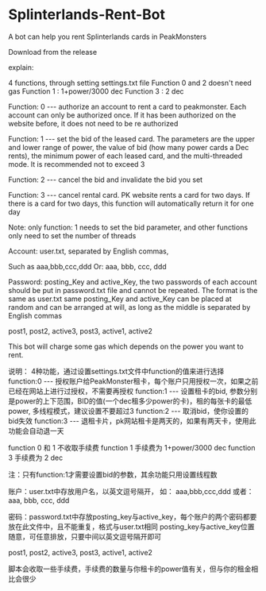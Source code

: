 # Splinterlands-Rent-Bot
A bot can help you rent Splinterlands cards in PeakMonsters

Download from the release

explain:

4 functions, through setting settings.txt file
Function 0 and 2 doesn't need gas
Function 1 : 1+power/3000 dec
Function 3 : 2 dec

Function: 0 --- authorize an account to rent a card to peakmonster. Each account can only be authorized once. If it has been authorized on the website before, it does not need to be re authorized

Function: 1 --- set the bid of the leased card. The parameters are the upper and lower range of power, the value of bid (how many power cards a Dec rents), the minimum power of each leased card, and the multi-threaded mode. It is recommended not to exceed 3

Function: 2 --- cancel the bid and invalidate the bid you set

Function: 3 --- cancel rental card. PK website rents a card for two days. If there is a card for two days, this function will automatically return it for one day

Note: only function: 1 needs to set the bid parameter, and other functions only need to set the number of threads

Account: user.txt, separated by English commas,

Such as aaa,bbb,ccc,ddd
Or:
aaa,
bbb,
ccc,
ddd


Password: posting_Key and active_Key, the two passwords of each account should be put in password.txt file and cannot be repeated. The format is the same as user.txt same
posting_Key and active_Key can be placed at random and can be arranged at will, as long as the middle is separated by English commas

post1,
post2,
active3,
post3,
active1,
active2

This bot will charge some gas which depends on the power you want to rent.

说明：
4种功能，通过设置settings.txt文件中function的值来进行选择
function:0   ---  授权账户给PeakMonster租卡，每个账户只用授权一次，如果之前已经在网站上进行过授权，不需要再授权
function:1   ---  设置租卡的bid, 参数分别是power的上下范围，BID的值(一个dec租多少power的卡)，租的每张卡的最低power, 多线程模式，建议设置不要超过3
function:2   ---  取消bid，使你设置的bid失效
function:3   ---  退租卡片，pk网站租卡是两天的，如果有两天卡，使用此功能会自动退一天

function 0 和 1 不收取手续费
function 1 手续费为 1+power/3000 dec
function 3 手续费为 2 dec

注：只有function:1才需要设置bid的参数，其余功能只用设置线程数

账户：user.txt中存放用户名，以英文逗号隔开，
如： aaa,bbb,ccc,ddd
或者：
aaa,
bbb,
ccc,
ddd

密码：password.txt中存放posting_key与active_key，每个账户的两个密码都要放在此文件中，且不能重复，格式与user.txt相同
posting_key与active_key位置随意，可任意排放，只要中间以英文逗号隔开即可

post1,
post2,
active3,
post3,
active1,
active2

脚本会收取一些手续费，手续费的数量与你租卡的power值有关，但与你的租金相比会很少
